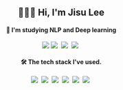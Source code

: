 <!-- [![Hits](https://hits.seeyoufarm.com/api/count/incr/badge.svg?url=https%3A%2F%2Fgithub.com%2Flizzys16&count_bg=%23B6B6B6&title_bg=%23FFE0E0&icon=&icon_color=%23000000&title=hits&edge_flat=false)](https://hits.seeyoufarm.com) -->

<h2 align='center'> 👩🏻‍💻 Hi, I'm Jisu Lee </h2>

<h4 align='center'> 🌱  I'm studying NLP and Deep learning </h4>
<p align='center'>
<img src="https://img.shields.io/badge/Python-3766AB?style=flat-square&logo=Python&logoColor=white"/></a>
<img src="https://img.shields.io/badge/TensorFlow-FF6F00?style=flat-square&logo=TensorFlow&logoColor=white"/></a>&nbsp;
<img src="https://img.shields.io/badge/OpenCV-5C3EE8?style=flat-square&logo=OpenCV&logoColor=white"/></a>&nbsp;
<img src="https://img.shields.io/badge/Amazon AWS-232F3E?style=flat-square&logo=Amazon%20AWS&logoColor=white"/></a>&nbsp;
</p>
<h4 align='center'> 🛠  The tech stack I've used.</h4>
<p align='center'>
<img src="https://img.shields.io/badge/HTML5-E34F26?style=flat-square&logo=HTML5&logoColor=white"/></a>&nbsp;
<img src="https://img.shields.io/badge/CSS3-1572B6?style=flat-square&logo=CSS3&logoColor=white"/></a>&nbsp;
<img src="https://img.shields.io/badge/JavaScript-F7DF1E?style=flat-square&logo=JavaScript&logoColor=white"/></a>&nbsp;
<img src="https://img.shields.io/badge/Node.js-339933?style=flat-square&logo=Node.js&logoColor=white"/></a>&nbsp;
<img src="https://img.shields.io/badge/MongoDB-47A248?style=flat-square&logo=MongoDB&logoColor=white"/></a>&nbsp; 
<img src="https://img.shields.io/badge/c++-00599C?style=flat-square&logo=c%2B%2B&logoColor=white"/></a>&nbsp; 
</p>
